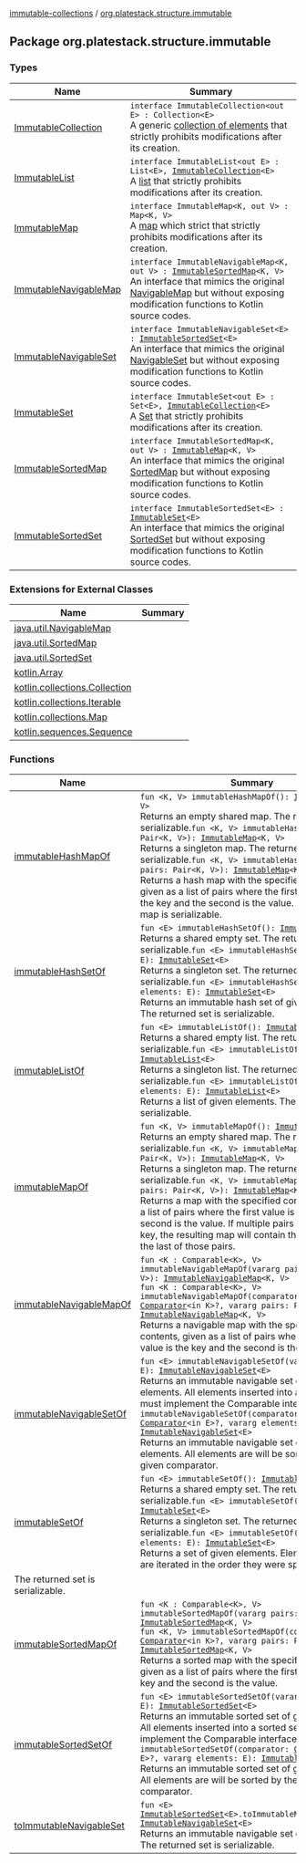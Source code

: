 [immutable-collections](../index.md) / [org.platestack.structure.immutable](.)

## Package org.platestack.structure.immutable

### Types

| Name | Summary |
|---|---|
| [ImmutableCollection](-immutable-collection.md) | `interface ImmutableCollection<out E> : Collection<E>`<br>A generic [collection of elements](#) that strictly prohibits modifications after its creation. |
| [ImmutableList](-immutable-list.md) | `interface ImmutableList<out E> : List<E>, `[`ImmutableCollection`](-immutable-collection.md)`<E>`<br>A [list](#) that strictly prohibits modifications after its creation. |
| [ImmutableMap](-immutable-map.md) | `interface ImmutableMap<K, out V> : Map<K, V>`<br>A [map](#) which strict that strictly prohibits modifications after its creation. |
| [ImmutableNavigableMap](-immutable-navigable-map/index.md) | `interface ImmutableNavigableMap<K, out V> : `[`ImmutableSortedMap`](-immutable-sorted-map/index.md)`<K, V>`<br>An interface that mimics the original [NavigableMap](http://docs.oracle.com/javase/6/docs/api/java/util/NavigableMap.html) but without exposing modification functions to Kotlin source codes. |
| [ImmutableNavigableSet](-immutable-navigable-set/index.md) | `interface ImmutableNavigableSet<E> : `[`ImmutableSortedSet`](-immutable-sorted-set/index.md)`<E>`<br>An interface that mimics the original [NavigableSet](http://docs.oracle.com/javase/6/docs/api/java/util/NavigableSet.html) but without exposing modification functions to Kotlin source codes. |
| [ImmutableSet](-immutable-set.md) | `interface ImmutableSet<out E> : Set<E>, `[`ImmutableCollection`](-immutable-collection.md)`<E>`<br>A [Set](#) that strictly prohibits modifications after its creation. |
| [ImmutableSortedMap](-immutable-sorted-map/index.md) | `interface ImmutableSortedMap<K, out V> : `[`ImmutableMap`](-immutable-map.md)`<K, V>`<br>An interface that mimics the original [SortedMap](http://docs.oracle.com/javase/6/docs/api/java/util/SortedMap.html) but without exposing modification functions to Kotlin source codes. |
| [ImmutableSortedSet](-immutable-sorted-set/index.md) | `interface ImmutableSortedSet<E> : `[`ImmutableSet`](-immutable-set.md)`<E>`<br>An interface that mimics the original [SortedSet](http://docs.oracle.com/javase/6/docs/api/java/util/SortedSet.html) but without exposing modification functions to Kotlin source codes. |

### Extensions for External Classes

| Name | Summary |
|---|---|
| [java.util.NavigableMap](java.util.-navigable-map/index.md) |  |
| [java.util.SortedMap](java.util.-sorted-map/index.md) |  |
| [java.util.SortedSet](java.util.-sorted-set/index.md) |  |
| [kotlin.Array](kotlin.-array/index.md) |  |
| [kotlin.collections.Collection](kotlin.collections.-collection/index.md) |  |
| [kotlin.collections.Iterable](kotlin.collections.-iterable/index.md) |  |
| [kotlin.collections.Map](kotlin.collections.-map/index.md) |  |
| [kotlin.sequences.Sequence](kotlin.sequences.-sequence/index.md) |  |

### Functions

| Name | Summary |
|---|---|
| [immutableHashMapOf](immutable-hash-map-of.md) | `fun <K, V> immutableHashMapOf(): `[`ImmutableMap`](-immutable-map.md)`<K, V>`<br>Returns an empty shared map. The returned map is serializable.`fun <K, V> immutableHashMapOf(pair: Pair<K, V>): `[`ImmutableMap`](-immutable-map.md)`<K, V>`<br>Returns a singleton map. The returned map is serializable.`fun <K, V> immutableHashMapOf(vararg pairs: Pair<K, V>): `[`ImmutableMap`](-immutable-map.md)`<K, V>`<br>Returns a hash map with the specified contents, given as a list of pairs where the first component is the key and the second is the value. The returned map is serializable. |
| [immutableHashSetOf](immutable-hash-set-of.md) | `fun <E> immutableHashSetOf(): `[`ImmutableSet`](-immutable-set.md)`<E>`<br>Returns a shared empty set. The returned set is serializable.`fun <E> immutableHashSetOf(element: E): `[`ImmutableSet`](-immutable-set.md)`<E>`<br>Returns a singleton set. The returned set is serializable.`fun <E> immutableHashSetOf(vararg elements: E): `[`ImmutableSet`](-immutable-set.md)`<E>`<br>Returns an immutable hash set of given elements. The returned set is serializable. |
| [immutableListOf](immutable-list-of.md) | `fun <E> immutableListOf(): `[`ImmutableList`](-immutable-list.md)`<E>`<br>Returns a shared empty list. The returned list is serializable.`fun <E> immutableListOf(element: E): `[`ImmutableList`](-immutable-list.md)`<E>`<br>Returns a singleton list. The returned list is serializable.`fun <E> immutableListOf(vararg elements: E): `[`ImmutableList`](-immutable-list.md)`<E>`<br>Returns a list of given elements. The returned list is serializable. |
| [immutableMapOf](immutable-map-of.md) | `fun <K, V> immutableMapOf(): `[`ImmutableMap`](-immutable-map.md)`<K, V>`<br>Returns an empty shared map. The returned map is serializable.`fun <K, V> immutableMapOf(pair: Pair<K, V>): `[`ImmutableMap`](-immutable-map.md)`<K, V>`<br>Returns a singleton map. The returned map is serializable.`fun <K, V> immutableMapOf(vararg pairs: Pair<K, V>): `[`ImmutableMap`](-immutable-map.md)`<K, V>`<br>Returns a map with the specified contents, given as a list of pairs where the first value is the key and the second is the value. If multiple pairs have the same key, the resulting map will contain the value from the last of those pairs. |
| [immutableNavigableMapOf](immutable-navigable-map-of.md) | `fun <K : Comparable<K>, V> immutableNavigableMapOf(vararg pairs: Pair<K, V>): `[`ImmutableNavigableMap`](-immutable-navigable-map/index.md)`<K, V>`<br>`fun <K : Comparable<K>, V> immutableNavigableMapOf(comparator: `[`Comparator`](http://docs.oracle.com/javase/6/docs/api/java/util/Comparator.html)`<in K>?, vararg pairs: Pair<K, V>): `[`ImmutableNavigableMap`](-immutable-navigable-map/index.md)`<K, V>`<br>Returns a navigable map with the specified contents, given as a list of pairs where the first value is the key and the second is the value. |
| [immutableNavigableSetOf](immutable-navigable-set-of.md) | `fun <E> immutableNavigableSetOf(vararg elements: E): `[`ImmutableNavigableSet`](-immutable-navigable-set/index.md)`<E>`<br>Returns an immutable navigable set of given elements. All elements inserted into a sorted set must implement the Comparable interface.`fun <E> immutableNavigableSetOf(comparator: `[`Comparator`](http://docs.oracle.com/javase/6/docs/api/java/util/Comparator.html)`<in E>?, vararg elements: E): `[`ImmutableNavigableSet`](-immutable-navigable-set/index.md)`<E>`<br>Returns an immutable navigable set of given elements. All elements are will be sorted by the given comparator. |
| [immutableSetOf](immutable-set-of.md) | `fun <E> immutableSetOf(): `[`ImmutableSet`](-immutable-set.md)`<E>`<br>Returns a shared empty set. The returned set is serializable.`fun <E> immutableSetOf(element: E): `[`ImmutableSet`](-immutable-set.md)`<E>`<br>Returns a singleton set. The returned set is serializable.`fun <E> immutableSetOf(vararg elements: E): `[`ImmutableSet`](-immutable-set.md)`<E>`<br>Returns a set of given elements. Elements of the set are iterated in the order they were specified.
The returned set is serializable. |
| [immutableSortedMapOf](immutable-sorted-map-of.md) | `fun <K : Comparable<K>, V> immutableSortedMapOf(vararg pairs: Pair<K, V>): `[`ImmutableSortedMap`](-immutable-sorted-map/index.md)`<K, V>`<br>`fun <K, V> immutableSortedMapOf(comparator: `[`Comparator`](http://docs.oracle.com/javase/6/docs/api/java/util/Comparator.html)`<in K>?, vararg pairs: Pair<K, V>): `[`ImmutableSortedMap`](-immutable-sorted-map/index.md)`<K, V>`<br>Returns a sorted map with the specified contents, given as a list of pairs where the first value is the key and the second is the value. |
| [immutableSortedSetOf](immutable-sorted-set-of.md) | `fun <E> immutableSortedSetOf(vararg elements: E): `[`ImmutableSortedSet`](-immutable-sorted-set/index.md)`<E>`<br>Returns an immutable sorted set of given elements. All elements inserted into a sorted set must implement the Comparable interface.`fun <E> immutableSortedSetOf(comparator: `[`Comparator`](http://docs.oracle.com/javase/6/docs/api/java/util/Comparator.html)`<in E>?, vararg elements: E): `[`ImmutableSortedSet`](-immutable-sorted-set/index.md)`<E>`<br>Returns an immutable sorted set of given elements. All elements are will be sorted by the given comparator. |
| [toImmutableNavigableSet](to-immutable-navigable-set.md) | `fun <E> `[`ImmutableSortedSet`](-immutable-sorted-set/index.md)`<E>.toImmutableNavigableSet(): `[`ImmutableNavigableSet`](-immutable-navigable-set/index.md)`<E>`<br>Returns an immutable navigable set of all elements. The returned set is serializable. |
